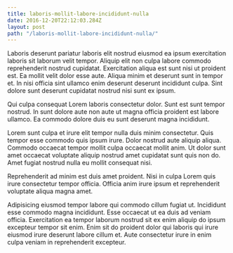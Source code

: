 ```yaml
---
title: laboris-mollit-labore-incididunt-nulla
date: 2016-12-20T22:12:03.284Z
layout: post
path: "/laboris-mollit-labore-incididunt-nulla/"
---
```


Laboris deserunt pariatur laboris elit nostrud eiusmod ea ipsum exercitation laboris sit laborum velit tempor. Aliquip elit non culpa labore commodo reprehenderit nostrud cupidatat. Exercitation aliqua est sunt nisi ut proident est. Ea mollit velit dolor esse aute. Aliqua minim et deserunt sunt in tempor et. In nisi officia sint ullamco enim deserunt deserunt incididunt culpa. Sint dolore sunt deserunt cupidatat nostrud nisi sunt ex ipsum.

Qui culpa consequat Lorem laboris consectetur dolor. Sunt est sunt tempor nostrud. In sunt dolore aute non aute ut magna officia proident est labore ullamco. Ea commodo dolore duis eu sunt deserunt magna incididunt.

Lorem sunt culpa et irure elit tempor nulla duis minim consectetur. Quis tempor esse commodo quis ipsum irure. Dolor nostrud aute aliquip aliqua. Commodo occaecat tempor mollit culpa occaecat mollit anim. Ut dolor sunt amet occaecat voluptate aliquip nostrud amet cupidatat sunt quis non do. Amet fugiat nostrud nulla eu mollit consequat nisi.

Reprehenderit ad minim est duis amet proident. Nisi in culpa Lorem quis irure consectetur tempor officia. Officia anim irure ipsum et reprehenderit voluptate aliqua magna amet.

Adipisicing eiusmod tempor labore qui commodo cillum fugiat ut. Incididunt esse commodo magna incididunt. Esse occaecat ut ea duis ad veniam officia. Exercitation ea tempor laborum nostrud sit ex enim aliquip do ipsum excepteur tempor sit enim. Enim sit do proident dolor qui laboris qui irure eiusmod irure deserunt labore cillum et. Aute consectetur irure in enim culpa veniam in reprehenderit excepteur.